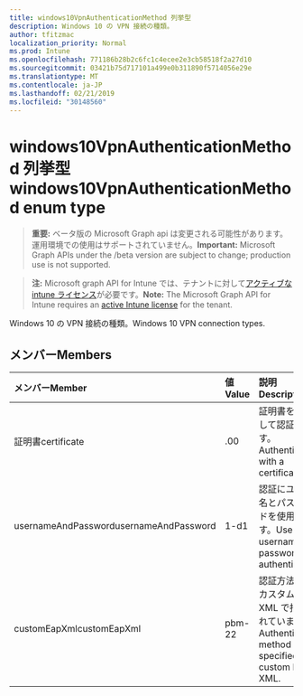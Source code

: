 ```yaml
---
title: windows10VpnAuthenticationMethod 列挙型
description: Windows 10 の VPN 接続の種類。
author: tfitzmac
localization_priority: Normal
ms.prod: Intune
ms.openlocfilehash: 771186b28b2c6fc1c4ecee2e3cb58518f2a27d10
ms.sourcegitcommit: 03421b75d717101a499e0b311890f5714056e29e
ms.translationtype: MT
ms.contentlocale: ja-JP
ms.lasthandoff: 02/21/2019
ms.locfileid: "30148560"
---
```

# <a name="windows10vpnauthenticationmethod-enum-type"></a><span data-ttu-id="64824-103">windows10VpnAuthenticationMethod 列挙型</span><span class="sxs-lookup"><span data-stu-id="64824-103">windows10VpnAuthenticationMethod enum type</span></span>

> <span data-ttu-id="64824-104">**重要:** ベータ版の Microsoft Graph api は変更される可能性があります。運用環境での使用はサポートされていません。</span><span class="sxs-lookup"><span data-stu-id="64824-104">**Important:** Microsoft Graph APIs under the /beta version are subject to change; production use is not supported.</span></span>

> <span data-ttu-id="64824-105">**注:** Microsoft graph API for Intune では、テナントに対して[アクティブな intune ライセンス](https://go.microsoft.com/fwlink/?linkid=839381)が必要です。</span><span class="sxs-lookup"><span data-stu-id="64824-105">**Note:** The Microsoft Graph API for Intune requires an [active Intune license](https://go.microsoft.com/fwlink/?linkid=839381) for the tenant.</span></span>

<span data-ttu-id="64824-106">Windows 10 の VPN 接続の種類。</span><span class="sxs-lookup"><span data-stu-id="64824-106">Windows 10 VPN connection types.</span></span>

## <a name="members"></a><span data-ttu-id="64824-107">メンバー</span><span class="sxs-lookup"><span data-stu-id="64824-107">Members</span></span>
|<span data-ttu-id="64824-108">メンバー</span><span class="sxs-lookup"><span data-stu-id="64824-108">Member</span></span>|<span data-ttu-id="64824-109">値</span><span class="sxs-lookup"><span data-stu-id="64824-109">Value</span></span>|<span data-ttu-id="64824-110">説明</span><span class="sxs-lookup"><span data-stu-id="64824-110">Description</span></span>|
|:---|:---|:---|
|<span data-ttu-id="64824-111">証明書</span><span class="sxs-lookup"><span data-stu-id="64824-111">certificate</span></span>|<span data-ttu-id="64824-112">.0</span><span class="sxs-lookup"><span data-stu-id="64824-112">0</span></span>|<span data-ttu-id="64824-113">証明書を使用して認証します。</span><span class="sxs-lookup"><span data-stu-id="64824-113">Authenticate with a certificate.</span></span>|
|<span data-ttu-id="64824-114">usernameAndPassword</span><span class="sxs-lookup"><span data-stu-id="64824-114">usernameAndPassword</span></span>|<span data-ttu-id="64824-115">1-d</span><span class="sxs-lookup"><span data-stu-id="64824-115">1</span></span>|<span data-ttu-id="64824-116">認証にユーザー名とパスワードを使用します。</span><span class="sxs-lookup"><span data-stu-id="64824-116">Use username and password for authentication.</span></span>|
|<span data-ttu-id="64824-117">customEapXml</span><span class="sxs-lookup"><span data-stu-id="64824-117">customEapXml</span></span>|<span data-ttu-id="64824-118">pbm-2</span><span class="sxs-lookup"><span data-stu-id="64824-118">2</span></span>|<span data-ttu-id="64824-119">認証方法は、カスタム EAP XML で指定されています。</span><span class="sxs-lookup"><span data-stu-id="64824-119">Authentication method is specified in custom EAP XML.</span></span>|




